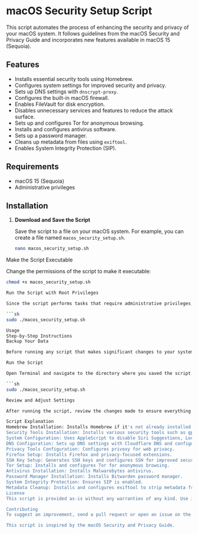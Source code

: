 # macOS Security Setup Script

This script automates the process of enhancing the security and privacy of your macOS system. It follows guidelines from the macOS Security and Privacy Guide and incorporates new features available in macOS 15 (Sequoia).

## Features

- Installs essential security tools using Homebrew.
- Configures system settings for improved security and privacy.
- Sets up DNS settings with `dnscrypt-proxy`.
- Configures the built-in macOS firewall.
- Enables FileVault for disk encryption.
- Disables unnecessary services and features to reduce the attack surface.
- Sets up and configures Tor for anonymous browsing.
- Installs and configures antivirus software.
- Sets up a password manager.
- Cleans up metadata from files using `exiftool`.
- Enables System Integrity Protection (SIP).

## Requirements

- macOS 15 (Sequoia)
- Administrative privileges

## Installation

1. **Download and Save the Script**

   Save the script to a file on your macOS system. For example, you can create a file named `macos_security_setup.sh`.

   ```sh
   nano macos_security_setup.sh
Make the Script Executable

Change the permissions of the script to make it executable:

```sh
chmod +x macos_security_setup.sh

Run the Script with Root Privileges

Since the script performs tasks that require administrative privileges, you need to run it with sudo:

```sh
sudo ./macos_security_setup.sh

Usage
Step-by-Step Instructions
Backup Your Data

Before running any script that makes significant changes to your system, make sure to back up your important data.

Run the Script

Open Terminal and navigate to the directory where you saved the script. Execute the script using the following command:

```sh
sudo ./macos_security_setup.sh

Review and Adjust Settings

After running the script, review the changes made to ensure everything is configured to your liking. Some settings might require manual intervention or additional configuration.

Script Explanation
Homebrew Installation: Installs Homebrew if it's not already installed and updates it.
Security Tools Installation: Installs various security tools such as gpg, nmap, wireshark, dnscrypt-proxy, privoxy, gnupg, exiftool, little-snitch, radio-silence, lulu, tor, knockknock, ransomwhere, and blockblock.
System Configuration: Uses AppleScript to disable Siri Suggestions, Location Services, and Sharing Analytics. Enables FileVault and Firewall.
DNS Configuration: Sets up DNS settings with Cloudflare DNS and configures dnscrypt-proxy.
Privacy Tools Configuration: Configures privoxy for web privacy.
Firefox Setup: Installs Firefox and privacy-focused extensions.
SSH Key Setup: Generates SSH keys and configures SSH for improved security.
Tor Setup: Installs and configures Tor for anonymous browsing.
Antivirus Installation: Installs Malwarebytes antivirus.
Password Manager Installation: Installs Bitwarden password manager.
System Integrity Protection: Ensures SIP is enabled.
Metadata Cleanup: Installs and configures exiftool to strip metadata from files.
License
This script is provided as-is without any warranties of any kind. Use it at your own risk. Only you are responsible if you break anything or get into any trouble by following this guide.

Contributing
To suggest an improvement, send a pull request or open an issue on the GitHub repository.

This script is inspired by the macOS Security and Privacy Guide.

